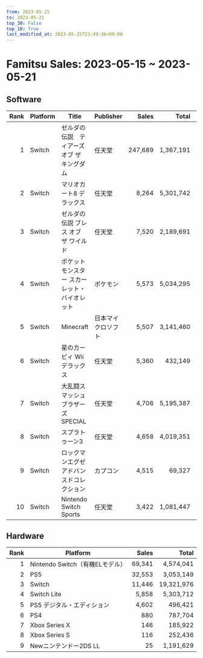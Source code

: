 ```yaml
---
from: 2023-05-15
to: 2023-05-21
top_30: False
top_10: True
last_modified_at: 2023-05-25T23:49:36+09:00
---
```

# Famitsu Sales: 2023-05-15 ~ 2023-05-21
## Software
| Rank | Platform | Title | Publisher | Sales | Total | Rate | New |
| -: | -- | -- | -- | -: | -: | -: | -- |
| 1 | Switch | ゼルダの伝説　ティアーズ オブ ザ キングダム | 任天堂 | 247,689 | 1,367,191 |  |  |
| 2 | Switch | マリオカート8 デラックス | 任天堂 | 8,264 | 5,301,742 |  |  |
| 3 | Switch | ゼルダの伝説 ブレス オブ ザ ワイルド | 任天堂 | 7,520 | 2,189,691 |  |  |
| 4 | Switch | ポケットモンスター スカーレット・バイオレット | ポケモン | 5,573 | 5,034,295 |  |  |
| 5 | Switch | Minecraft | 日本マイクロソフト | 5,507 | 3,141,460 |  |  |
| 6 | Switch | 星のカービィ Wii デラックス | 任天堂 | 5,360 | 432,149 |  |  |
| 7 | Switch | 大乱闘スマッシュブラザーズ SPECIAL | 任天堂 | 4,706 | 5,195,387 |  |  |
| 8 | Switch | スプラトゥーン3 | 任天堂 | 4,658 | 4,019,351 |  |  |
| 9 | Switch | ロックマンエグゼ アドバンスドコレクション | カプコン | 4,515 | 69,327 |  |  |
| 10 | Switch | Nintendo Switch Sports | 任天堂 | 3,422 | 1,081,447 |  |  |

## Hardware
| Rank | Platform | Sales | Total |
| -: | -- | -: | -: |
| 1 | Nintendo Switch（有機ELモデル） | 69,341 | 4,574,041 |
| 2 | PS5 | 32,553 | 3,053,149 |
| 3 | Switch | 11,446 | 19,321,976 |
| 4 | Switch Lite | 5,858 | 5,303,712 |
| 5 | PS5 デジタル・エディション | 4,602 | 496,421 |
| 6 | PS4 | 880 | 787,704 |
| 7 | Xbox Series X | 146 | 185,922 |
| 8 | Xbox Series S | 116 | 252,436 |
| 9 | Newニンテンドー2DS LL | 25 | 1,191,629 |